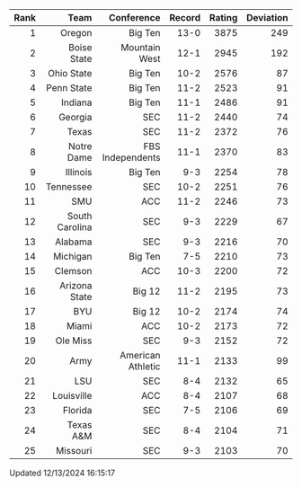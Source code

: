 | Rank  | Team                 | Conference           | Record   | Rating | Deviation |
| ---:  | ---:                 | ---:                 | ---:     | ---:   | ---:      |
| 1     | Oregon               | Big Ten              | 13-0     | 3875   | 249       |
| 2     | Boise State          | Mountain West        | 12-1     | 2945   | 192       |
| 3     | Ohio State           | Big Ten              | 10-2     | 2576   | 87        |
| 4     | Penn State           | Big Ten              | 11-2     | 2523   | 91        |
| 5     | Indiana              | Big Ten              | 11-1     | 2486   | 91        |
| 6     | Georgia              | SEC                  | 11-2     | 2440   | 74        |
| 7     | Texas                | SEC                  | 11-2     | 2372   | 76        |
| 8     | Notre Dame           | FBS Independents     | 11-1     | 2370   | 83        |
| 9     | Illinois             | Big Ten              | 9-3      | 2254   | 78        |
| 10    | Tennessee            | SEC                  | 10-2     | 2251   | 76        |
| 11    | SMU                  | ACC                  | 11-2     | 2246   | 73        |
| 12    | South Carolina       | SEC                  | 9-3      | 2229   | 67        |
| 13    | Alabama              | SEC                  | 9-3      | 2216   | 70        |
| 14    | Michigan             | Big Ten              | 7-5      | 2210   | 73        |
| 15    | Clemson              | ACC                  | 10-3     | 2200   | 72        |
| 16    | Arizona State        | Big 12               | 11-2     | 2195   | 73        |
| 17    | BYU                  | Big 12               | 10-2     | 2174   | 74        |
| 18    | Miami                | ACC                  | 10-2     | 2173   | 72        |
| 19    | Ole Miss             | SEC                  | 9-3      | 2152   | 72        |
| 20    | Army                 | American Athletic    | 11-1     | 2133   | 99        |
| 21    | LSU                  | SEC                  | 8-4      | 2132   | 65        |
| 22    | Louisville           | ACC                  | 8-4      | 2107   | 68        |
| 23    | Florida              | SEC                  | 7-5      | 2106   | 69        |
| 24    | Texas A&M            | SEC                  | 8-4      | 2104   | 71        |
| 25    | Missouri             | SEC                  | 9-3      | 2103   | 70        |

Updated 12/13/2024 16:15:17
